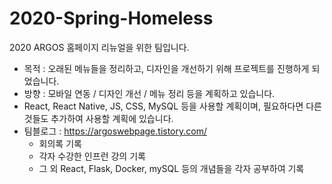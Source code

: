 # 2020-Spring-Homeless
 2020 ARGOS 홈페이지 리뉴얼을 위한 팀입니다.

- 목적 : 오래된 메뉴들을 정리하고, 디자인을 개선하기 위해 프로젝트를 진행하게 되었습니다.
- 방향 : 모바일 연동 / 디자인 개선 / 메뉴 정리 등을 계획하고 있습니다.
- React, React Native, JS, CSS, MySQL 등을 사용할 계획이며, 필요하다면 다른 것들도 추가하여 사용할 계획에 있습니다.
- 팀블로그 : https://argoswebpage.tistory.com/
  - 회의록 기록
  - 각자 수강한 인프런 강의 기록
  - 그 외 React, Flask, Docker, mySQL 등의 개념들을 각자 공부하여 기록
